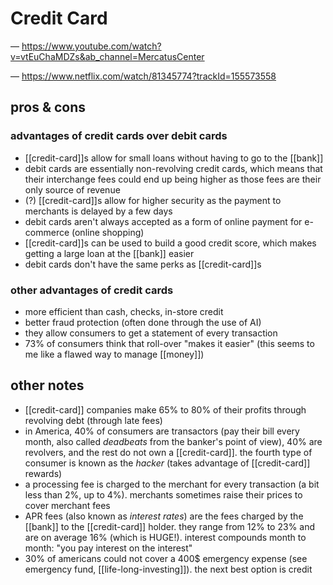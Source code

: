 # Credit Card

&mdash; <https://www.youtube.com/watch?v=vtEuChaMDZs&ab_channel=MercatusCenter>

&mdash; <https://www.netflix.com/watch/81345774?trackId=155573558>

## pros & cons

### advantages of credit cards over debit cards

- [[credit-card]]s allow for small loans without having to go to the [[bank]]
- debit cards are essentially non-revolving credit cards, which means that their interchange fees could end up being higher as those fees are their only source of revenue
- (?) [[credit-card]]s allow for higher security as the payment to merchants is delayed by a few days
- debit cards aren't always accepted as a form of online payment for e-commerce (online shopping)
- [[credit-card]]s can be used to build a good credit score, which makes getting a large loan at the [[bank]] easier
- debit cards don't have the same perks as [[credit-card]]s

### other advantages of credit cards

- more efficient than cash, checks, in-store credit
- better fraud protection (often done through the use of AI)
- they allow consumers to get a statement of every transaction
- 73% of consumers think that roll-over "makes it easier" (this seems to me like a flawed way to manage [[money]])

## other notes

- [[credit-card]] companies make 65% to 80% of their profits through revolving debt (through late fees)
- in America, 40% of consumers are transactors (pay their bill every month, also called _deadbeats_ from the banker's point of view), 40% are revolvers, and the rest do not own a [[credit-card]]. the fourth type of consumer is known as the _hacker_ (takes advantage of [[credit-card]] rewards)
- a processing fee is charged to the merchant for every transaction (a bit less than 2%, up to 4%). merchants sometimes raise their prices to cover merchant fees
- APR fees (also known as _interest rates_) are the fees charged by the [[bank]] to the [[credit-card]] holder. they range from 12% to 23% and are on average 16% (which is HUGE!). interest compounds month to month: "you pay interest on the interest"
- 30% of americans could not cover a 400$ emergency expense (see emergency fund, [[life-long-investing]]). the next best option is credit
